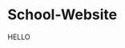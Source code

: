 School-Website
==============
<html>
 <head>
 <title>hello</title>
</head>
 <body>HELLO</body>
</html>
